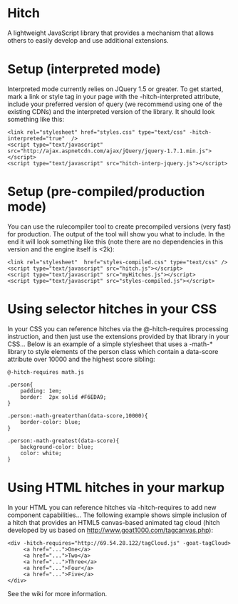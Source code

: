 Hitch
=========
A lightweight JavaScript library that provides a mechanism that allows others to easily develop and use additional extensions.

Setup (interpreted mode)
========================
Interpreted mode currently relies on JQuery 1.5 or greater.  To get started, mark a link or style tag in your page with the -hitch-interpreted attribute, include your preferred 
version of query (we recommend using one of the existing CDNs) and the interpreted version of the library.  It should look something like this:

	<link rel="stylesheet" href="styles.css" type="text/css" -hitch-interpreted="true"  />
	<script type="text/javascript" src="http://ajax.aspnetcdn.com/ajax/jQuery/jquery-1.7.1.min.js"></script>	
	<script type="text/javascript" src="hitch-interp-jquery.js"></script>
	

Setup (pre-compiled/production mode)
====================================
You can use the rulecompiler tool to create precompiled versions (very fast) for production.  The output of the tool will show you what to include.
In the end it will look something like this (note there are no dependencies in this version and the engine itself is <2k):

	<link rel="stylesheet"  href="styles-compiled.css" type="text/css" />
	<script type="text/javascript" src="hitch.js"></script>
	<script type="text/javascript" src="myHitches.js"></script>
	<script type="text/javascript" src="styles-compiled.js"></script>

Using selector hitches in your CSS
==================================
In your CSS you can reference hitches via the @-hitch-requires processing instruction, and then just use the extensions provided by that 
library in your CSS... Below is an example of a simple stylesheet that uses a -math-* library to style elements of the person class 
which contain a data-score attribute over 10000 and the highest score sibling:

	@-hitch-requires math.js

	.person{
		padding: 1em;
		border:  2px solid #F6EDA9;
	}

	.person:-math-greaterthan(data-score,10000){  
		border-color: blue;
	}

	.person:-math-greatest(data-score){
		background-color: blue;
		color: white;
	}


Using HTML hitches in your markup
====================================
In your HTML you can reference hitches via -hitch-requires to add new component capabilities... The following example shows simple inclusion of a 
hitch that provides an HTML5 canvas-based animated tag cloud (hitch developed by us based on http://www.goat1000.com/tagcanvas.php):

	<div -hitch-requires="http://69.54.28.122/tagCloud.js" -goat-tagCloud>
	     <a href="...">One</a>
	     <a href="...">Two</a>
	     <a href="...">Three</a>
	     <a href="...">Four</a>
	     <a href="...">Five</a>
	</div>

	
See the wiki for more information.
